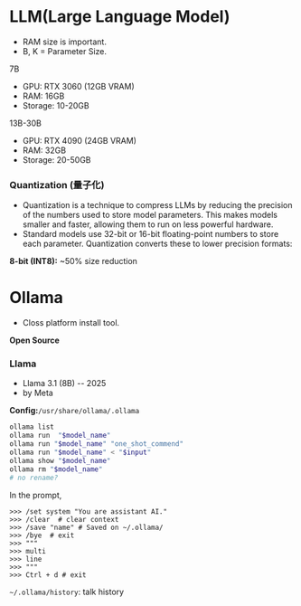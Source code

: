# LLM(Large Language Model)

* RAM size is important.
* B, K = Parameter Size.

7B
* GPU: RTX 3060 (12GB VRAM) 
* RAM: 16GB
* Storage: 10-20GB

13B-30B

* GPU: RTX 4090 (24GB VRAM)
* RAM: 32GB
* Storage: 20-50GB

### Quantization (量子化)
* Quantization is a technique to compress LLMs by reducing the precision of the numbers used to store model parameters. This makes models smaller and faster, allowing them to run on less powerful hardware.
* Standard models use 32-bit or 16-bit floating-point numbers to store each parameter. Quantization converts these to lower precision formats:

**8-bit (INT8):** ~50% size reduction

# Ollama
* Closs platform install tool.

**Open Source**

### Llama

* Llama 3.1 (8B) -- 2025
* by Meta

**Config:**`/usr/share/ollama/.ollama`

```bash
ollama list
ollama run  "$model_name"
ollama run "$model_name" "one_shot_commend"
ollama run "$model_name" < "$input"
ollama show "$model_name"
ollama rm "$model_name"
# no rename?
```
In the prompt,
```
>>> /set system "You are assistant AI."
>>> /clear  # clear context
>>> /save "name" # Saved on ~/.ollama/
>>> /bye  # exit
>>> """
>>> multi
>>> line
>>> """
>>> Ctrl + d # exit
```

`~/.ollama/history`: talk history
